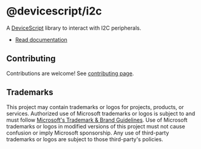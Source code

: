 # @devicescript/i2c

A [DeviceScript](https://microsoft.github.io/devicescript/) library
to interact with I2C peripherals.

-   [Read documentation](https://microsoft.github.io/devicescript/developer/i2c)


## Contributing

Contributions are welcome! See [contributing page](../../CONTRIBUTING.md).

## Trademarks

This project may contain trademarks or logos for projects, products, or services. Authorized use of Microsoft
trademarks or logos is subject to and must follow
[Microsoft's Trademark & Brand Guidelines](https://www.microsoft.com/en-us/legal/intellectualproperty/trademarks/usage/general).
Use of Microsoft trademarks or logos in modified versions of this project must not cause confusion or imply Microsoft sponsorship.
Any use of third-party trademarks or logos are subject to those third-party's policies.
